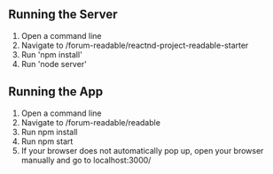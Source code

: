 ## Running the Server
1. Open a command line
2. Navigate to /forum-readable/reactnd-project-readable-starter
3. Run 'npm install'
4. Run 'node server'

## Running the App
1. Open a command line
2. Navigate to /forum-readable/readable
3. Run npm install
4. Run npm start
5. If your browser does not automatically pop up, open your browser manually and go to localhost:3000/